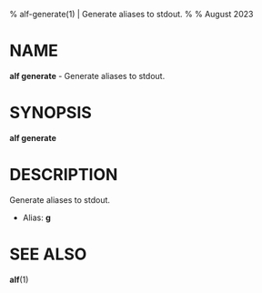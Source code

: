 % alf-generate(1) | Generate aliases to stdout.
% 
% August 2023

NAME
==================================================

**alf generate** - Generate aliases to stdout.

SYNOPSIS
==================================================

**alf generate**

DESCRIPTION
==================================================

Generate aliases to stdout.

- Alias: **g**

SEE ALSO
==================================================

**alf**(1)



